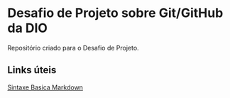 # Desafio de Projeto sobre Git/GitHub da DIO
Repositório criado para o Desafio de Projeto.


## Links úteis
[Sintaxe Basica Markdown](https://www.markdownguide.org/basic-syntax/)
